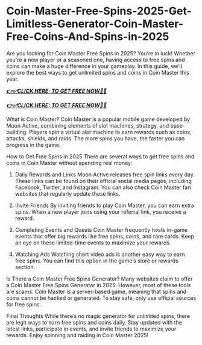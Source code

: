 # Coin-Master-Free-Spins-2025-Get-Limitless-Generator-Coin-Master-Free-Coins-And-Spins-in-2025
Are you looking for Coin Master Free Spins in 2025? You’re in luck! Whether you're a new player or a seasoned one, having access to free spins and coins can make a huge difference in your gameplay. In this guide, we’ll explore the best ways to get unlimited spins and coins in Coin Master this year.

***[👉✅CLICK HERE: TO GET FREE NOW🔶🔷](https://btadeal.com/co2nm5x/)***

***[👉✅CLICK HERE: TO GET FREE NOW🔶🔷](https://btadeal.com/co2nm5x/)***


What is Coin Master?
Coin Master is a popular mobile game developed by Moon Active, combining elements of slot machines, strategy, and base-building. Players spin a virtual slot machine to earn rewards such as coins, attacks, shields, and raids. The more spins you have, the faster you can progress in the game.

How to Get Free Spins in 2025
There are several ways to get free spins and coins in Coin Master without spending real money:

1. Daily Rewards and Links
Moon Active releases free spin links every day. These links can be found on their official social media pages, including Facebook, Twitter, and Instagram. You can also check Coin Master fan websites that regularly update these links.

2. Invite Friends
By inviting friends to play Coin Master, you can earn extra spins. When a new player joins using your referral link, you receive a reward.

3. Completing Events and Quests
Coin Master frequently hosts in-game events that offer big rewards like free spins, coins, and rare cards. Keep an eye on these limited-time events to maximize your rewards.

4. Watching Ads
Watching short video ads is another easy way to earn free spins. You can find this option in the game’s store or rewards section.

Is There a Coin Master Free Spins Generator?
Many websites claim to offer a Coin Master Free Spins Generator in 2025. However, most of these tools are scams. Coin Master is a server-based game, meaning that spins and coins cannot be hacked or generated. To stay safe, only use official sources for free spins.

Final Thoughts
While there’s no magic generator for unlimited spins, there are legit ways to earn free spins and coins daily. Stay updated with the latest links, participate in events, and invite friends to maximize your rewards. Enjoy spinning and raiding in Coin Master 2025!
